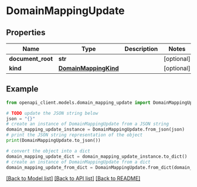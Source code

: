# DomainMappingUpdate


## Properties

Name | Type | Description | Notes
------------ | ------------- | ------------- | -------------
**document_root** | **str** |  | [optional] 
**kind** | [**DomainMappingKind**](DomainMappingKind.md) |  | [optional] 

## Example

```python
from openapi_client.models.domain_mapping_update import DomainMappingUpdate

# TODO update the JSON string below
json = "{}"
# create an instance of DomainMappingUpdate from a JSON string
domain_mapping_update_instance = DomainMappingUpdate.from_json(json)
# print the JSON string representation of the object
print(DomainMappingUpdate.to_json())

# convert the object into a dict
domain_mapping_update_dict = domain_mapping_update_instance.to_dict()
# create an instance of DomainMappingUpdate from a dict
domain_mapping_update_from_dict = DomainMappingUpdate.from_dict(domain_mapping_update_dict)
```
[[Back to Model list]](../README.md#documentation-for-models) [[Back to API list]](../README.md#documentation-for-api-endpoints) [[Back to README]](../README.md)


